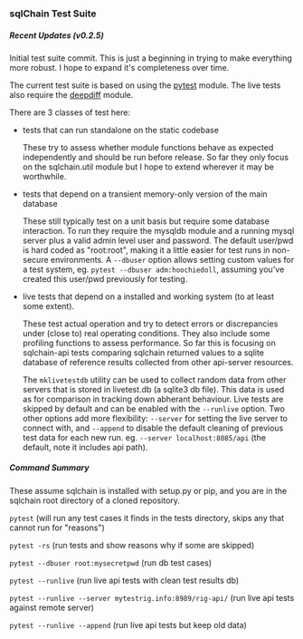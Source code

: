 ### sqlChain Test Suite

##### Recent Updates (v0.2.5)

Initial test suite commit. This is just a beginning in trying to make everything more robust. I hope to expand it's completeness over time.

The current test suite is based on using the [pytest](https://docs.pytest.org/en/latest/contents.html) module. The live tests also require the [deepdiff](https://github.com/seperman/deepdiff) module. 

There are 3 classes of test here:

- tests that can run standalone on the static codebase

    These try to assess whether module functions behave as expected independently and should be run before release. So far they only focus on the sqlchain.util module but I hope to extend wherever it may be worthwhile.
    
- tests that depend on a transient memory-only version of the main database

    These still typically test on a unit basis but require some database interaction. To run they require the mysqldb module and a running mysql server plus a valid admin level user and password. The default user/pwd is hard coded as "root:root", making it a little easier for test runs in non-secure environments. A `--dbuser` option allows setting custom values for a test system, eg. `pytest --dbuser adm:hoochiedoll`, assuming you've created this user/pwd previously for testing.
    
- live tests that depend on a installed and working system (to at least some extent).

    These test actual operation and try to detect errors or discrepancies under (close to) real operating conditions. They also include some profiling functions to assess performance. So far this is focusing on sqlchain-api tests comparing sqlchain returned values to a sqlite database of reference results collected from other api-server resources. 
    
    The `mklivetestdb` utility can be used to collect random data from other servers that is stored in livetest.db (a sqlite3 db file). This data is used as for comparison in tracking down abherant behaviour. Live tests are skipped by default and can be enabled with the `--runlive` option. Two other options add more flexibility: `--server` for setting the live server to connect with, and `--append` to disable the default cleaning of previous test data for each new run. eg. `--server localhost:8085/api` (the default, note it includes api path).

##### Command Summary

These assume sqlchain is installed with setup.py or pip, and you are in the sqlchain root directory of a cloned repository. 

`pytest` (will run any test cases it finds in the tests directory, skips any that cannot run for "reasons")

`pytest -rs`  (run tests and show reasons why if some are skipped)

`pytest --dbuser root:mysecretpwd`  (run db test cases)

`pytest --runlive`    (run live api tests with clean test results db)

`pytest --runlive --server mytestrig.info:8989/rig-api/`   (run live api tests against remote server)

`pytest --runlive --append`   (run live api tests but keep old data)

